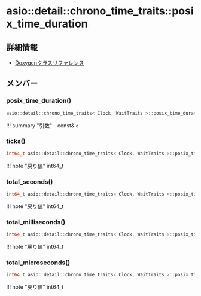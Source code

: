 # asio::detail::chrono_time_traits::posix_time_duration



## 詳細情報

- [Doxygenクラスリファレンス](https://lang-ship.com/reference/ESP32/latest/classasio_1_1detail_1_1chrono__time__traits_1_1posix__time__duration.html)

## メンバー

### posix_time_duration()



```c
asio::detail::chrono_time_traits< Clock, WaitTraits >::posix_time_duration::posix_time_duration(const duration_type &d)
```

!!! summary "引数"
	- const& `d` 



### ticks()



```c
int64_t asio::detail::chrono_time_traits< Clock, WaitTraits >::posix_time_duration::ticks() const
```

!!! note "戻り値"
	int64_t



### total_seconds()



```c
int64_t asio::detail::chrono_time_traits< Clock, WaitTraits >::posix_time_duration::total_seconds() const
```

!!! note "戻り値"
	int64_t



### total_milliseconds()



```c
int64_t asio::detail::chrono_time_traits< Clock, WaitTraits >::posix_time_duration::total_milliseconds() const
```

!!! note "戻り値"
	int64_t



### total_microseconds()



```c
int64_t asio::detail::chrono_time_traits< Clock, WaitTraits >::posix_time_duration::total_microseconds() const
```

!!! note "戻り値"
	int64_t



